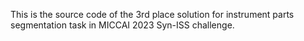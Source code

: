 This is the source code of the 3rd place solution for instrument parts segmentation task in MICCAI 2023 Syn-ISS challenge.